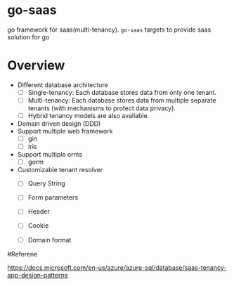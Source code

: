 # go-saas
go framework for saas(multi-tenancy). `go-saas` targets to provide saas solution for go

# Overview

* Different database architecture
    -[ ] Single-tenancy:  Each database stores data from only one tenant.
    -[ ] Multi-tenancy:  Each database stores data from multiple separate tenants (with mechanisms to protect data privacy).
    -[ ] Hybrid tenancy models are also available.
* Domain driven design (DDD)
* Support multiple web framework
    -[ ] gin
    -[ ] iris
* Support multiple orms
    -[ ] gorm
* Customizable tenant resolver
    -[ ] Query String
    -[ ] Form parameters
    -[ ] Header
    -[ ] Cookie
    -[ ] Domain format



#Referene

https://docs.microsoft.com/en-us/azure/azure-sql/database/saas-tenancy-app-design-patterns

